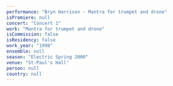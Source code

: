 ```yaml
---
performance: "Bryn Harrison - Mantra for trumpet and drone"
isPremiere: null
concert: "Concert 1"
work: "Mantra for trumpet and drone"
isCommission: false
isResidency: false
work_year: "1998"
ensemble: null
season: "Electric Spring 2000"
venue: "St-Paul's Hall"
person: null
country: null
---
```


